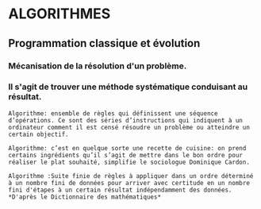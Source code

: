 # ALGORITHMES

## Programmation classique et évolution 

 

### Mécanisation de la résolution d'un problème.
### Il s'agit de trouver une méthode systématique conduisant au résultat.

 

```Algorithme: ensemble de règles qui définissent une séquence d’opérations. Ce sont des séries d’instructions qui indiquent à un ordinateur comment il est censé résoudre un problème ou atteindre un certain objectif.```

 
```Algorithme: c’est en quelque sorte une recette de cuisine: on prend certains ingrédients qu’il s’agit de mettre dans le bon ordre pour réaliser le plat souhaité, simplifie le sociologue Dominique Cardon.```

```Algorithme :Suite finie de règles à appliquer dans un ordre déterminé à un nombre fini de données pour arriver avec certitude en un nombre fini d'étapes à un certain résultat indépendamment des données. *D'après le Dictionnaire des mathématiques*  ```